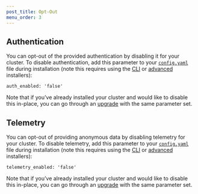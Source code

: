```yaml
---
post_title: Opt-Out
menu_order: 3
---
```


## Authentication

You can opt-out of the provided authentication by disabling it for your cluster. To disable authentication, add this parameter to your [`config.yaml`][4] file during installation (note this requires using the [CLI][1] or [advanced][2] installers):

```
auth_enabled: 'false'
```

Note that if you’ve already installed your cluster and would like to disable this in-place, you can go through an [upgrade][3] with the same parameter set.

## Telemetry

You can opt-out of providing anonymous data by disabling telemetry for your cluster. To disable telemetry, add this parameter to your [`config.yaml`][4] file during installation (note this requires using the [CLI][1] or [advanced][2] installers):

```
telemetry_enabled: 'false'
```

Note that if you’ve already installed your cluster and would like to disable this in-place, you can go through an [upgrade][3] with the same parameter set.

[1]: /docs/1.7/administration/installing/custom/cli/
[2]: /docs/1.7/administration/installing/custom/advanced/
[3]: FIXME
[4]: /docs/1.7/administration/installing/custom/configuration-parameters/
